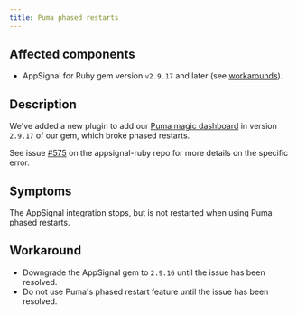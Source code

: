 ```yaml
---
title: Puma phased restarts
---
```


## Affected components

- AppSignal for Ruby gem version `v2.9.17` and later (see [workarounds](#workaround)).

## Description

We've added a new plugin to add our [Puma magic dashboard](https://docs.appsignal.com/ruby/integrations/puma.html#minutely-probe) in version `2.9.17` of our gem, which broke phased restarts.

See issue [#575](https://github.com/appsignal/appsignal-ruby/issues/575) on the appsignal-ruby repo for more details on the specific error.

## Symptoms

The AppSignal integration stops, but is not restarted when using Puma phased restarts.

## Workaround

- Downgrade the AppSignal gem to `2.9.16` until the issue has been resolved.
- Do not use Puma's phased restart feature until the issue has been resolved.
